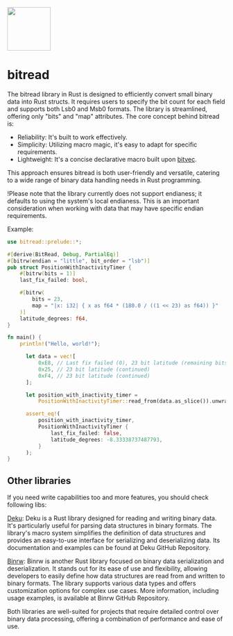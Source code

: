<img src="https://github.com/tpisto/bitread/assets/226244/93251fe8-f790-4c57-84d0-58ebc14e1254" width="100px">

# bitread
The bitread library in Rust is designed to efficiently convert small binary data into Rust structs. It requires users to specify the bit count for each field and supports both Lsb0 and Msb0 formats. The library is streamlined, offering only "bits" and "map" attributes. The core concept behind bitread is:

- Reliability: It's built to work effectively.
- Simplicity: Utilizing macro magic, it's easy to adapt for specific requirements.
- Lightweight: It's a concise declarative macro built upon [bitvec](https://github.com/ferrilab/bitvec).

This approach ensures bitread is both user-friendly and versatile, catering to a wide range of binary data handling needs in Rust programming.

!Please note that the library currently does not support endianess; it defaults to using the system's local endianess. This is an important consideration when working with data that may have specific endian requirements.

Example:
```rust
use bitread::prelude::*;

#[derive(BitRead, Debug, PartialEq)]
#[bitrw(endian = "little", bit_order = "lsb")]
pub struct PositionWithInactivityTimer {
    #[bitrw(bits = 1)]
    last_fix_failed: bool,

    #[bitrw(
        bits = 23,
        map = "|x: i32| { x as f64 * (180.0 / ((1 << 23) as f64)) }"
    )]
    latitude_degrees: f64,
}

fn main() {
    println!("Hello, world!");

      let data = vec![
          0xE8, // Last fix failed (0), 23 bit latitude (remaining bits)
          0x25, // 23 bit latitude (continued)
          0xF4, // 23 bit latitude (continued)
      ];

      let position_with_inactivity_timer =
          PositionWithInactivityTimer::read_from(data.as_slice()).unwrap();

      assert_eq!(
          position_with_inactivity_timer,
          PositionWithInactivityTimer {
              last_fix_failed: false,
              latitude_degrees: -8.33338737487793,
          }
      );
}
```
## Other libraries

If you need write capabilities too and more features, you should check following libs:

[Deku](https://github.com/sharksforarms/deku): Deku is a Rust library designed for reading and writing binary data. It's particularly useful for parsing data structures in binary formats. The library's macro system simplifies the definition of data structures and provides an easy-to-use interface for serializing and deserializing data. Its documentation and examples can be found at Deku GitHub Repository.

[Binrw](https://github.com/jam1garner/binrw): Binrw is another Rust library focused on binary data serialization and deserialization. It stands out for its ease of use and flexibility, allowing developers to easily define how data structures are read from and written to binary formats. The library supports various data types and offers customization options for complex use cases. More information, including usage examples, is available at Binrw GitHub Repository.

Both libraries are well-suited for projects that require detailed control over binary data processing, offering a combination of performance and ease of use.